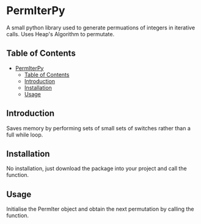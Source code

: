 # PermIterPy
A small python library used to generate permuations of integers in iterative calls. Uses Heap's Algorithm to permutate.

## Table of Contents

- [PermIterPy](#PermIterPy)
  - [Table of Contents](#table-of-contents)
  - [Introduction](#introduction)
  - [Installation](#installation)
  - [Usage](#usage)

## Introduction

Saves memory by performing sets of small sets of switches rather than a full while loop. 

## Installation

No installation, just download the package into your project and call the function.

## Usage

Initialise the PermIter object and obtain the next permutation by calling the function.
